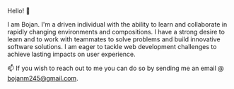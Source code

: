 Hello! 👋

I am Bojan. I'm a driven individual with the ability to learn and collaborate in rapidly changing environments and compositions. I have a strong desire to learn and to work with teammates to solve problems and build innovative software solutions. I am eager to tackle web development challenges to achieve lasting impacts on user experience.

📫 If you wish to reach out to me you can do so by sending me an email @ bojanm245@gmail.com.
